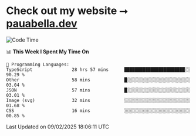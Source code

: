# Check out my website ⭢ [pauabella.dev](https://pauabella.dev)

<!--START_SECTION:waka-->
![Code Time](http://img.shields.io/badge/Code%20Time-4%2C058%20hrs%2037%20mins-blue)

📊 **This Week I Spent My Time On** 

```text
💬 Programming Languages: 
TypeScript               28 hrs 57 mins      ███████████████████████░░   90.29 % 
Other                    58 mins             █░░░░░░░░░░░░░░░░░░░░░░░░   03.04 % 
JSON                     57 mins             █░░░░░░░░░░░░░░░░░░░░░░░░   03.01 % 
Image (svg)              32 mins             ░░░░░░░░░░░░░░░░░░░░░░░░░   01.68 % 
CSS                      16 mins             ░░░░░░░░░░░░░░░░░░░░░░░░░   00.85 % 
```


 Last Updated on 09/02/2025 18:06:11 UTC
<!--END_SECTION:waka-->
